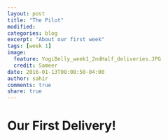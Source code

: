 ```yaml
---
layout: post
title: "The Pilot"
modified:
categories: blog
excerpt: "About our first week"
tags: [week 1]
image:
  feature: YogiBelly_week1_2ndHalf_deliveries.JPG
  credit: Sameer
date: 2016-01-13T08:08:50-04:00
author: sahir
comments: true
share: true
---
```


# Our First Delivery!


